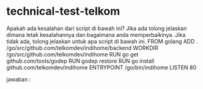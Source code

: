 # technical-test-telkom

Apakah ada kesalahan dari script di bawah ini? Jika ada tolong jelaskan dimana letak
kesalahannya dan bagaimana anda memperbaikinya. Jika tidak ada, tolong jelaskan untuk apa
script di bawah ini.
FROM golang
ADD . /go/src/github.com/telkomdev/indihome/backend
WORKDIR /go/src/github.com/telkomdev/indihome
RUN go get github.com/tools/godep
RUN godep restore
RUN go install github.com/telkomdev/indihome
ENTRYPOINT /go/bin/indihome
LISTEN 80

jawaban : 